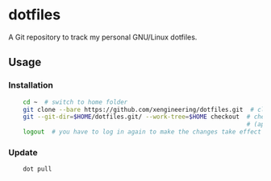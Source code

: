 
# dotfiles

A Git repository to track my personal GNU/Linux dotfiles.

## Usage

### Installation
```bash
    cd ~  # switch to home folder
    git clone --bare https://github.com/xengineering/dotfiles.git  # clone the bare repository
    git --git-dir=$HOME/dotfiles.git/ --work-tree=$HOME checkout  # checkout dotfiles to your home 
                                                                  # (append '-f' to overwrite local ones)
    logout  # you have to log in again to make the changes take effect
```

### Update
```bash
    dot pull
```

